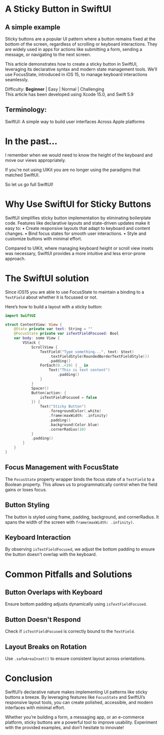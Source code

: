 # A Sticky Button in SwiftUI
## A simple example

Sticky buttons are a popular UI pattern where a button remains fixed at the bottom of the screen, regardless of scrolling or keyboard interactions. They are widely used in apps for actions like submitting a form, sending a message, or navigating to the next screen.

This article demonstrates how to create a sticky button in SwiftUI, leveraging its declarative syntax and modern state management tools. We’ll use FocusState, introduced in iOS 15, to manage keyboard interactions seamlessly.

Difficulty: **Beginner** | Easy | Normal | Challenging<br/>
This article has been developed using Xcode 15.0, and Swift 5.9

## Terminology:
SwiftUI: A simple way to build user interfaces Across Apple platforms

# In the past...
I remember when we would need to know the height of the keyboard and move our views appropriately.

If you're not using UIKit you are no longer using the paradigms that matched SwiftUI.

So let us go full SwiftUI!

# Why Use SwiftUI for Sticky Buttons
SwiftUI simplifies sticky button implementation by eliminating boilerplate code. Features like declarative layouts and state-driven updates make it easy to:
•    Create responsive layouts that adapt to keyboard and content changes.
•    Bind focus states for smooth user interactions.
•    Style and customize buttons with minimal effort.

Compared to UIKit, where managing keyboard height or scroll view insets was necessary, SwiftUI provides a more intuitive and less error-prone approach.

# The SwiftUI solution
Since iOS15 you are able to use FocusState to maintain a binding to a `TextField` about whether it is focussed or not.

Here’s how to build a layout with a sticky button:

```swift
import SwiftUI

struct ContentView: View {
    @State private var text: String = ""
    @FocusState private var isTextFieldFocused: Bool
    var body: some View {
        VStack {
            ScrollView {
                TextField("Type something...", text: $text)
                    .textFieldStyle(RoundedBorderTextFieldStyle())
                    .padding()
                ForEach(0..<10) { _ in
                    Text("This is text content")
                        .padding()
                }
            }
            Spacer()
            Button(action: {
                isTextFieldFocused = false
            }) {
                Text("Sticky Button")
                    .foregroundColor(.white)
                    .frame(maxWidth: .infinity)
                    .padding()
                    .background(Color.blue)
                    .cornerRadius(10)
            }
            .padding()
        }
    }
}
```
## Focus Management with FocusState
The `FocusState` property wrapper binds the focus state of a `TextField` to a Boolean property. This allows us to programmatically control when the field gains or loses focus.
## Button Styling
The button is styled using frame, padding, background, and cornerRadius.
It spans the width of the screen with `frame(maxWidth: .infinity)`.
## Keyboard Interaction
By observing `isTextFieldFocused`, we adjust the bottom padding to ensure the button doesn't overlap with the keyboard.

# Common Pitfalls and Solutions
## Button Overlaps with Keyboard
Ensure bottom padding adjusts dynamically using `isTextFieldFocused`.
## Button Doesn't Respond
Check if `isTextFieldFocused` is correctly bound to the `TextField`.
## Layout Breaks on Rotation
Use `.safeAreaInset()` to ensure consistent layout across orientations.

# Conclusion 
SwiftUI’s declarative nature makes implementing UI patterns like sticky buttons a breeze. By leveraging features like `FocusState` and SwiftUI’s responsive layout tools, you can create polished, accessible, and modern interfaces with minimal effort.

Whether you’re building a form, a messaging app, or an e-commerce platform, sticky buttons are a powerful tool to improve usability. Experiment with the provided examples, and don’t hesitate to innovate!
